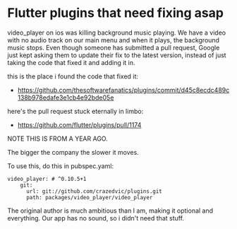 # Flutter plugins that need fixing asap


video_player on ios was killing background music playing.  We have a video with no audio track on our main menu and when it plays, the background music stops.  Even though someone has submitted a pull request, Google just kept asking them to update their fix to the latest version, instead of just taking the code that fixed it and adding it in.

this is the place i found the code that fixed it:
- https://github.com/thesoftwarefanatics/plugins/commit/d45c8ecdc489c138b978edafe3e1cb4e92bde05e

here's the pull request stuck eternally in limbo:
- https://github.com/flutter/plugins/pull/1174

NOTE THIS IS FROM A YEAR AGO.

The bigger the company the slower it moves.

To use this, do this in pubspec.yaml:
```
video_player: # ^0.10.5+1
    git:
      url: git://github.com/crazedvic/plugins.git
      path: packages/video_player/video_player
```
The original author is much ambitious than I am, making it optional and everything.  Our app has no sound, so i didn't need that stuff.
